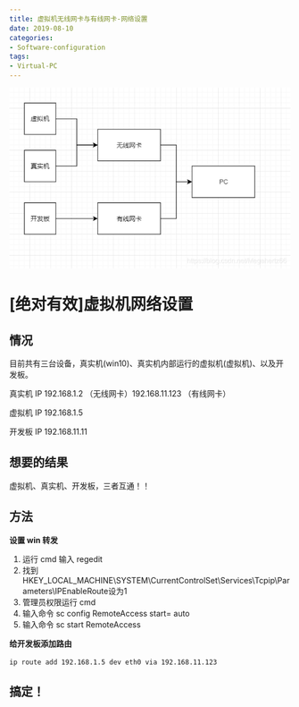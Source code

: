```yaml
---
title: 虚拟机无线网卡与有线网卡-网络设置
date: 2019-08-10
categories:
- Software-configuration
tags:
- Virtual-PC
---
```


![便于理解的图](/picture/NetworkConfig.png)


# [绝对有效]虚拟机网络设置

## 情况

目前共有三台设备，真实机(win10)、真实机内部运行的虚拟机(虚拟机)、以及开发板。

真实机 IP 192.168.1.2 （无线网卡）192.168.11.123 （有线网卡）

虚拟机 IP 192.168.1.5

开发板 IP 192.168.11.11


## 想要的结果

虚拟机、真实机、开发板，三者互通！！



## 方法

**设置 win 转发**

1.  运行 cmd 输入 regedit
2.  找到 HKEY_LOCAL_MACHINE\SYSTEM\CurrentControlSet\Services\Tcpip\Parameters\IPEnableRoute设为1 
3.  管理员权限运行 cmd
4.  输入命令  sc config RemoteAccess start= auto 
5.  输入命令 sc start RemoteAccess

**给开发板添加路由**

`ip route add 192.168.1.5 dev eth0 via 192.168.11.123`



## 搞定！








